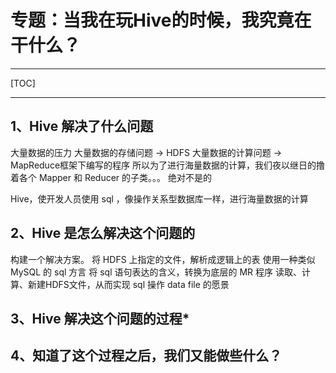 # 专题：当我在玩Hive的时候，我究竟在干什么？

***
[TOC]
***

## 1、Hive 解决了什么问题

大量数据的压力
大量数据的存储问题 -> HDFS
大量数据的计算问题 -> MapReduce框架下编写的程序
所以为了进行海量数据的计算，我们夜以继日的撸着各个 Mapper 和 Reducer 的子类。。。
绝对不是的

Hive，使开发人员使用 sql ，像操作关系型数据库一样，进行海量数据的计算

## 2、Hive 是怎么解决这个问题的

构建一个解决方案。
将 HDFS 上指定的文件，解析成逻辑上的表
使用一种类似 MySQL 的 sql 方言
将 sql 语句表达的含义，转换为底层的 MR 程序
读取、计算、新建HDFS文件，从而实现 sql 操作 data file 的愿景



## 3、Hive 解决这个问题的过程*


## 4、知道了这个过程之后，我们又能做些什么？